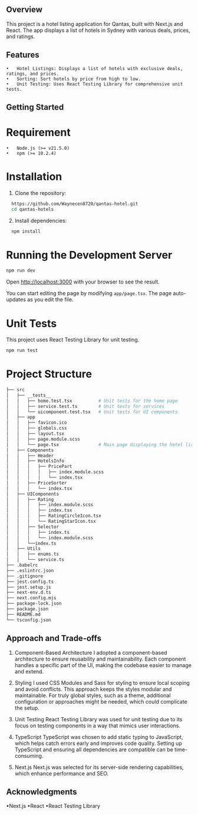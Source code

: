 ## Overview

This project is a hotel listing application for Qantas, built with Next.js and React. The app displays a list of hotels in Sydney with various deals, prices, and ratings.

## Features

	•	Hotel Listings: Displays a list of hotels with exclusive deals, ratings, and prices.
	•	Sorting: Sort hotels by price from high to low.
	•	Unit Testing: Uses React Testing Library for comprehensive unit tests.

## Getting Started
# Requirement
	•	Node.js (>= v21.5.0)
	•	npm (>= 10.2.4)

# Installation
  1.  Clone the repository:
  ```bash
    https://github.com/Waynecen8720/qantas-hotel.git
    cd qantas-hotels
  ```

  2.  Install dependencies:
  ```bash
    npm install
  ```

# Running the Development Server
```bash
npm run dev
```

Open [http://localhost:3000](http://localhost:3000) with your browser to see the result.

You can start editing the page by modifying `app/page.tsx`. The page auto-updates as you edit the file.

# Unit Tests

This project uses React Testing Library for unit testing.
```bash
npm run test
```
# Project Structure
```bash
├── src
│   ├── __tests__
│   │   ├── home.test.tsx          # Unit tests for the home page
│   │   ├── service.test.ts        # Unit tests for services
│   │   └── uicomponent.test.tsx   # Unit tests for UI components
│   ├── app
│   │   ├── favicon.ico
│   │   ├── globals.css
│   │   ├── layout.tsx
│   │   ├── page.module.scss
│   │   └── page.tsx               # Main page displaying the hotel listings
│   ├── Components
│   │   ├── Header
│   │   ├── HotelsInfo
│   │   │   ├── PricePart
│   │   │   │   ├── index.module.scss
│   │   │   │   └── index.tsx
│   │   ├── PriceSorter
│   │   │   └── index.tsx
│   ├── UIComponents
│   │   ├── Rating
│   │   │   ├── index.module.scss
│   │   │   ├── index.tsx
│   │   │   ├── RatingCircleIcon.tsx
│   │   │   └── RatingStarIcon.tsx
│   │   ├── Selector
│   │   │   ├── index.ts
│   │   │   └── index.module.scss
│   │   └──index.ts
│   ├── Utils
│   │   ├── enums.ts
│   │   └── service.ts
├── .babelrc
├── .eslintrc.json
├── .gitignore
├── jest.config.ts
├── jest.setup.js
├── next-env.d.ts
├── next.config.mjs
├── package-lock.json
├── package.json
├── README.md
└── tsconfig.json
``` 

## Approach and Trade-offs
1. Component-Based Architecture
I adopted a component-based architecture to ensure reusability and maintainability. Each component handles a specific part of the UI, making the codebase easier to manage and extend.

2. Styling
I used CSS Modules and Sass for styling to ensure local scoping and avoid conflicts. This approach keeps the styles modular and maintainable. For truly global styles, such as a theme, additional configuration or approaches might be needed, which could complicate the setup.

3. Unit Testing
React Testing Library was used for unit testing due to its focus on testing components in a way that mimics user interactions.

4. TypeScript
TypeScript was chosen to add static typing to JavaScript, which helps catch errors early and improves code quality. Setting up TypeScript and ensuring all dependencies are compatible can be time-consuming.

5. Next.js
Next.js was selected for its server-side rendering capabilities, which enhance performance and SEO.

## Acknowledgments
•Next.js
•React
•React Testing Library
